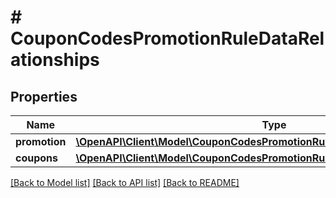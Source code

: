 # # CouponCodesPromotionRuleDataRelationships

## Properties

Name | Type | Description | Notes
------------ | ------------- | ------------- | -------------
**promotion** | [**\OpenAPI\Client\Model\CouponCodesPromotionRuleDataRelationshipsPromotion**](CouponCodesPromotionRuleDataRelationshipsPromotion.md) |  | [optional]
**coupons** | [**\OpenAPI\Client\Model\CouponCodesPromotionRuleDataRelationshipsCoupons**](CouponCodesPromotionRuleDataRelationshipsCoupons.md) |  | [optional]

[[Back to Model list]](../../README.md#models) [[Back to API list]](../../README.md#endpoints) [[Back to README]](../../README.md)

